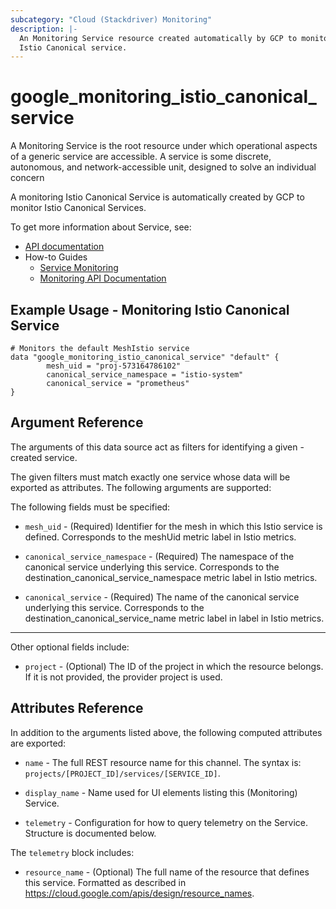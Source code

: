 ```yaml
---
subcategory: "Cloud (Stackdriver) Monitoring"
description: |-
  An Monitoring Service resource created automatically by GCP to monitor an
  Istio Canonical service.
---
```


# google\_monitoring\_istio\_canonical\_service

A Monitoring Service is the root resource under which operational aspects of a
generic service are accessible. A service is some discrete, autonomous, and
network-accessible unit, designed to solve an individual concern

A monitoring Istio Canonical Service is automatically created by GCP to monitor
Istio Canonical Services.


To get more information about Service, see:

* [API documentation](https://cloud.google.com/monitoring/api/ref_v3/rest/v3/services)
* How-to Guides
    * [Service Monitoring](https://cloud.google.com/monitoring/service-monitoring)
    * [Monitoring API Documentation](https://cloud.google.com/monitoring/api/v3/)

## Example Usage - Monitoring Istio Canonical Service


```hcl
# Monitors the default MeshIstio service
data "google_monitoring_istio_canonical_service" "default" {
        mesh_uid = "proj-573164786102"
        canonical_service_namespace = "istio-system" 
        canonical_service = "prometheus"
}
```

## Argument Reference

The arguments of this data source act as filters for identifying a given -created service.

The given filters must match exactly one service whose data will be exported as attributes. The following arguments are supported:

The following fields must be specified:

* `mesh_uid` - (Required) Identifier for the mesh in which this Istio service is defined.
  Corresponds to the meshUid metric label in Istio metrics.

* `canonical_service_namespace` - (Required) The namespace of the canonical service underlying this service.
  Corresponds to the destination_canonical_service_namespace metric label in Istio metrics.

* `canonical_service` - (Required) The name of the canonical service underlying this service.
  Corresponds to the destination_canonical_service_name metric label in label in Istio metrics.
  
- - -

Other optional fields include:

* `project` - (Optional) The ID of the project in which the resource belongs.
    If it is not provided, the provider project is used.

## Attributes Reference

In addition to the arguments listed above, the following computed attributes are exported:

* `name` -
  The full REST resource name for this channel. The syntax is:
  `projects/[PROJECT_ID]/services/[SERVICE_ID]`.

* `display_name` -
  Name used for UI elements listing this (Monitoring) Service.

* `telemetry` -
  Configuration for how to query telemetry on the Service. Structure is documented below.

The `telemetry` block includes:

* `resource_name` -
  (Optional)
  The full name of the resource that defines this service.
  Formatted as described in
  https://cloud.google.com/apis/design/resource_names.
